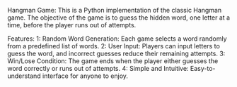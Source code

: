 Hangman Game:
This is a Python implementation of the classic Hangman game. The objective of the game is to guess the hidden word, one letter at a time, before the player runs out of attempts.

Features:
1: Random Word Generation: Each game selects a word randomly from a predefined list of words.
2: User Input: Players can input letters to guess the word, and incorrect guesses reduce their remaining attempts.
3: Win/Lose Condition: The game ends when the player either guesses the word correctly or runs out of attempts.
4: Simple and Intuitive: Easy-to-understand interface for anyone to enjoy.
